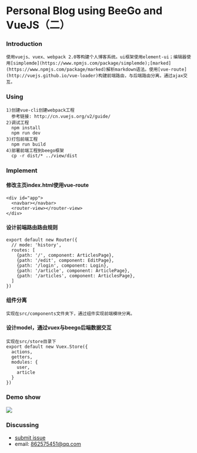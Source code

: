 Personal Blog using BeeGo and VueJS（二）
=========================
### Introduction
```
使用vuejs、vuex、webpack 2.0等构建个人博客系统。ui框架使用element-ui；编辑器使用[simplemde](https://www.npmjs.com/package/simplemde);[marked](https://www.npmjs.com/package/marked)解析markdown语法。使用[vue-route](http://vuejs.github.io/vue-loader)构建前端路由，与后端路由分离，通过ajax交互。
```

### Using
```
1)创建vue-cli创建webpack工程
  参考链接: http://cn.vuejs.org/v2/guide/
2)调试工程
  npm install
  npm run dev
3)打包前端工程
  npm run build
4)部署前端工程到beego框架
  cp -r dist/* ../view/dist
```

### Implement
#### 修改主页index.html使用vue-route
```
<div id="app">
  <navbar></navbar>
  <router-view></router-view>
</div>
```
#### 设计前端路由路由规则
```
export default new Router({
  // mode: 'history',
  routes: [
    {path: '/', component: ArticlesPage},
    {path: '/edit', component: EditPage},
    {path: '/login', component: Login},
    {path: '/article', component: ArticlePage},
    {path: '/articles', component: ArticlesPage},
  ]
})
```
#### 组件分离
```
实现在src/components文件夹下，通过组件实现前端模块分离。
```
#### 设计model，通过vuex与beego后端数据交互
```
实现在src/store目录下
export default new Vuex.Store({
  actions,
  getters,
  modules: {
    user,
    article
  }
})
```
### Demo show
![](static/img/publish.png)

### Discussing
- [submit issue](https://github.com/zjucx/myblog/issues/new)
- email: 862575451@qq.com

